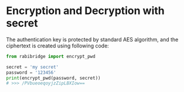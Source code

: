# Encryption and Decryption with secret

The authentication key is protected by standard AES algorithm, and the ciphertext is created using following code:

```python
from rabibridge import encrypt_pwd

secret = 'my secret'
password = '123456'
print(encrypt_pwd(password, secret))
# >>> /PVbueoeqoyjzZipLBXIow==
```